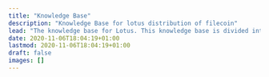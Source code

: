 ```yaml
---
title: "Knowledge Base"
description: "Knowledge Base for lotus distribution of filecoin"
lead: "The knowledge base for Lotus. This knowledge base is divided into articles and solutions. Articles are informative, while solutions deal with specific errors."
date: 2020-11-06T18:04:19+01:00
lastmod: 2020-11-06T18:04:19+01:00
draft: false
images: []
---
```

